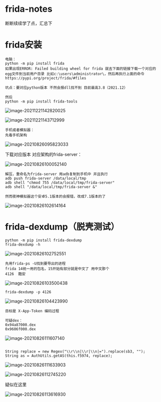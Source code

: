 # frida-notes
断断续续学了点，汇总下

# frida安装

```
电脑：
python -m pip install frida
如果出现ERROR: Failed building wheel for frida 就去下面的链接下载一个对应的egg文件到当前用户目录 比如c:\users\administrator\，然后再执行上面的命令
https://pypi.org/project/frida/#files

坑点：要对应python版本 不然会报dll找不到 目前最高3.8（2021.12）

然后
python -m pip install frida-tools
```

![image-20211221142820025](README.assets/image-20211221142820025-16400693457831.png)

![image-20211221143712999](README.assets/image-20211221143712999-16400693457832.png)

```
手机或者模拟器：
先看手机架构
```

![image-20210826095823033](README.assets/image-20210826095823033-16400693457833.png)

下载对应版本 对应架构的frida-server：

![image-20210826100052140](README.assets/image-20210826100052140-16400693457844.png)

```
解压，重命名为frida-server 用adb复制到手机中 并且执行
adb push frida-server /data/local/tmp
adb shell "chmod 755 /data/local/tmp/frida-server"
adb shell "/data/local/tmp/frida-server &"

然而夜神模拟器这个安卓5.1版本的会报错，改成7.1版本的了
```

![image-20210826102614164](README.assets/image-20210826102614164-16400693457845.png)



# frida-dexdump（脱壳测试）

```
python -m pip install frida-dexdump
frida-dexdump -h
```

![image-20210826102752551](README.assets/image-20210826102752551-16400693457846.png)

```
先用frida-ps -U找到要导出的进程
frida 14统一用的包名，15开始有部分就是中文了 用中文那个
4126  酷安
```

![image-20210826103500438](README.assets/image-20210826103500438-16400693457847.png)

```
frida-dexdump -p 4126
```

![image-20210826104423990](README.assets/image-20210826104423990-16400693457848.png)

```
目标是 X-App-Token 编码过程

可疑dex：
0x94a87000.dex
0x9606f000.dex
```

![image-20210826111607140](README.assets/image-20210826111607140-16400693457849.png)

```

String replace = new Regex("\\r\\n|\\r|\\n|=").replace(sb3, "");
String as = AuthUtils.getAS(this.f5974, replace);

```

![image-20210826111633903](README.assets/image-20210826111633903-164006934578410.png)

![image-20210826112745220](README.assets/image-20210826112745220-164006934578511.png)

疑似在这里

![image-20210826113616930](README.assets/image-20210826113616930-164006934578512.png)



